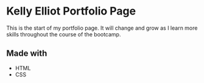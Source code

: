# Kelly Elliot Portfolio Page
This is the start of my portfolio page. It will change and grow as I learn more skills throughout the course of the bootcamp.

## Made with
* HTML
* CSS

